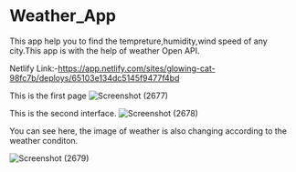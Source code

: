 # Weather_App

This app help you to find the tempreture,humidity,wind speed of any city.This app is with the help of weather Open API.



 Netlify Link:-https://app.netlify.com/sites/glowing-cat-98fc7b/deploys/65103e134dc5145f9477f4bd



 
This is the first page
![Screenshot (2677)](https://github.com/prabhatgupta11/Weather_App/assets/112754634/7dcf0d83-2841-4cf6-9392-9dbcc44e72cb)


This is the second interface.
![Screenshot (2678)](https://github.com/prabhatgupta11/Weather_App/assets/112754634/deec1958-878e-4822-8275-4f866caf6acf)


You can see here, the image of weather is also changing according to the weather conditon.

![Screenshot (2679)](https://github.com/prabhatgupta11/Weather_App/assets/112754634/fac83e79-8360-49ee-8df2-58ee2a16a57f)
